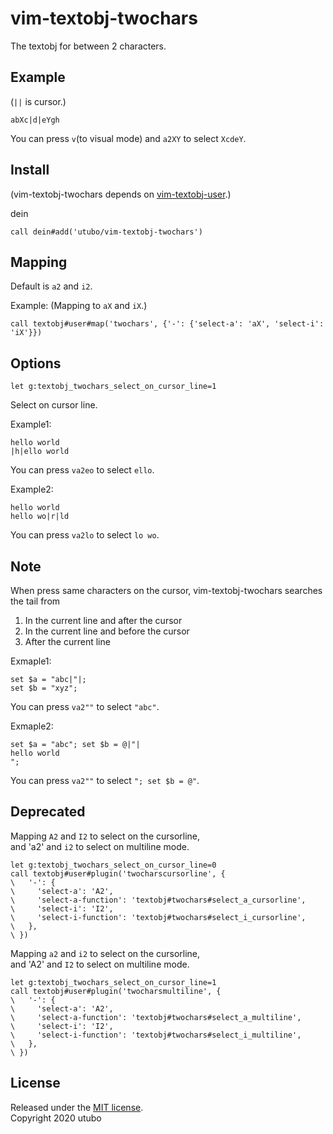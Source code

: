 # vim-textobj-twochars

The textobj for between 2 characters.

## Example
(`||` is cursor.)
```
abXc|d|eYgh
```
You can press `v`(to visual mode) and `a2XY` to select `XcdeY`.

## Install
(vim-textobj-twochars depends on [vim-textobj-user](https://github.com/kana/vim-textobj-user).)

dein
```vimscript
call dein#add('utubo/vim-textobj-twochars')
```

## Mapping
Default is `a2` and `i2`.

Example: (Mapping to `aX` and `iX`.)
```vimscript
call textobj#user#map('twochars', {'-': {'select-a': 'aX', 'select-i': 'iX'}})
```

## Options
```
let g:textobj_twochars_select_on_cursor_line=1
```
Select on cursor line.

Example1:
```
hello world
|h|ello world
```
You can press `va2eo` to select `ello`.

Example2:
```
hello world
hello wo|r|ld
```
You can press `va2lo` to select `lo wo`.


## Note
When press same characters on the cursor, vim-textobj-twochars searches the tail from
1. In the current line and after the cursor  
2. In the current line and before the cursor  
3. After the current line  

Exmaple1:
```
set $a = "abc|"|;
set $b = "xyz";
```
You can press `va2""` to select `"abc"`.

Exmaple2:
```
set $a = "abc"; set $b = @|"|
hello world
";
```
You can press `va2""` to select `"; set $b = @"`.


## Deprecated

Mapping `A2` and `I2` to select on the cursorline,  
and 'a2' and `i2` to select on multiline mode.
```vimscript
let g:textobj_twochars_select_on_cursor_line=0
call textobj#user#plugin('twocharscursorline', {
\   '-': {
\     'select-a': 'A2',
\     'select-a-function': 'textobj#twochars#select_a_cursorline',
\     'select-i': 'I2',
\     'select-i-function': 'textobj#twochars#select_i_cursorline',
\   },
\ })
```

Mapping `a2` and `i2` to select on the cursorline,  
and 'A2' and `I2` to select on multiline mode.
```vimscript
let g:textobj_twochars_select_on_cursor_line=1
call textobj#user#plugin('twocharsmultiline', {
\   '-': {
\     'select-a': 'A2',
\     'select-a-function': 'textobj#twochars#select_a_multiline',
\     'select-i': 'I2',
\     'select-i-function': 'textobj#twochars#select_i_multiline',
\   },
\ })
```

## License
Released under the [MIT license](https://opensource.org/licenses/mit-license.php).  
Copyright 2020 utubo  
